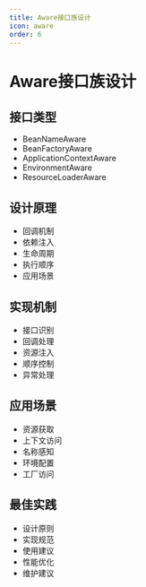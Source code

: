 ```yaml
---
title: Aware接口族设计
icon: aware
order: 6
---
```


# Aware接口族设计

## 接口类型
- BeanNameAware
- BeanFactoryAware
- ApplicationContextAware
- EnvironmentAware
- ResourceLoaderAware

## 设计原理
- 回调机制
- 依赖注入
- 生命周期
- 执行顺序
- 应用场景

## 实现机制
- 接口识别
- 回调处理
- 资源注入
- 顺序控制
- 异常处理

## 应用场景
- 资源获取
- 上下文访问
- 名称感知
- 环境配置
- 工厂访问

## 最佳实践
- 设计原则
- 实现规范
- 使用建议
- 性能优化
- 维护建议
